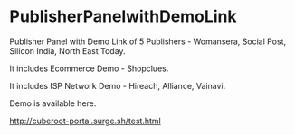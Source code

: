 # PublisherPanelwithDemoLink

Publisher Panel with Demo Link of 5 Publishers - Womansera, Social Post, Silicon India, North East Today.

It includes Ecommerce Demo - Shopclues.

It includes ISP Network Demo - Hireach, Alliance, Vainavi.

Demo is available here.

http://cuberoot-portal.surge.sh/test.html
